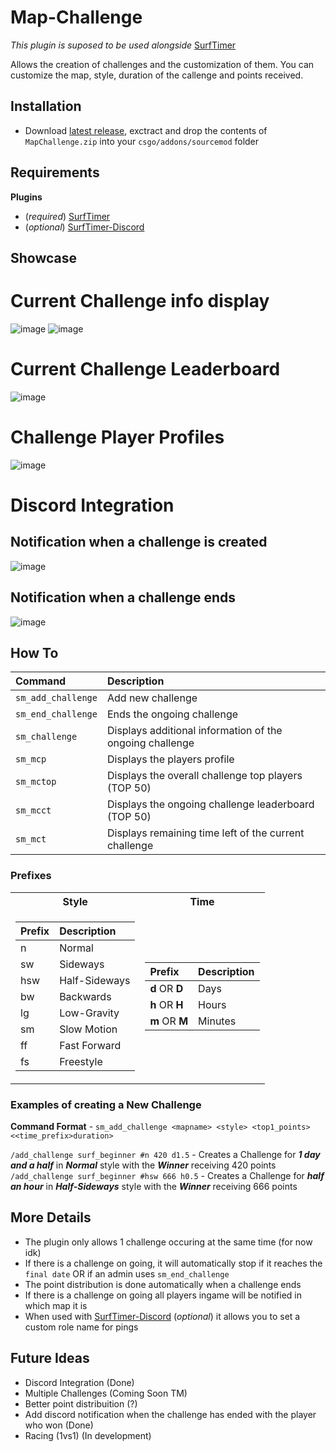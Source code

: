 # Map-Challenge

*This plugin is suposed to be used alongside* [SurfTimer](https://github.com/surftimer/SurfTimer)

Allows the creation of challenges and the customization of them.
You can customize the map, style, duration of the callenge and points received.

## Installation

* Download [latest release](https://github.com/shipyy/Map-Challenge/releases/latest), exctract and drop the contents of `MapChallenge.zip` into your `csgo/addons/sourcemod` folder

## Requirements

**Plugins**
*  (*required*) [SurfTimer](https://github.com/surftimer/SurfTimer)
* (*optional*) [SurfTimer-Discord](https://github.com/surftimer/SurfTimer-discord)

## Showcase
# Current Challenge info display
![image](https://user-images.githubusercontent.com/70631212/180694878-e4dd13df-1167-4d30-b776-e7d54fb3d746.png)
![image](https://user-images.githubusercontent.com/70631212/180694922-88967f02-ece8-49a7-a5e1-ff4891213250.png)

# Current Challenge Leaderboard
![image](https://user-images.githubusercontent.com/70631212/180695169-cec8d76d-6776-4bd2-b226-6df7ccdf4968.png)

# Challenge Player Profiles
![image](https://user-images.githubusercontent.com/70631212/180695226-55b0cba5-9e40-455c-82a6-ccda854fffdb.png)

# Discord Integration 
## Notification when a challenge is created
![image](https://user-images.githubusercontent.com/70631212/180698128-4f3b07bf-f030-413d-ab06-81f10cba349d.png)

## Notification when a challenge ends
![image](https://user-images.githubusercontent.com/70631212/183961337-c9a06953-b6f6-40a9-81fa-8467be4f895b.png)

## How To

Command | Description
:---|:---
`sm_add_challenge` | Add new challenge
`sm_end_challenge` | Ends the ongoing challenge
`sm_challenge` | Displays additional information of the ongoing challenge
`sm_mcp` | Displays the players profile
`sm_mctop` | Displays the overall challenge top players (TOP 50)
`sm_mcct` | Displays the ongoing challenge leaderboard (TOP 50)
`sm_mct` | Displays remaining time left of the current challenge

### Prefixes

<table
<tr><th>Style</th><th>Time</th></tr>
<tr><td>

Prefix | Description
:---|:---
n | Normal
sw | Sideways
hsw | Half-Sideways
bw | Backwards
lg | Low-Gravity
sm | Slow Motion
ff | Fast Forward
fs | Freestyle

</td><td>

Prefix | Description
:---|:---
 **d** OR **D** | Days
 **h** OR **H** | Hours
 **m** OR **M** | Minutes

</td></tr> </table>

### Examples of creating a New Challenge

**Command Format** - ```sm_add_challenge <mapname> <style> <top1_points> <<time_prefix>duration>```

```/add_challenge surf_beginner #n 420 d1.5``` - Creates a Challenge for ***1 day and a half*** in ***Normal*** style with the ***Winner*** receiving 420 points\
```/add_challenge surf_beginner #hsw 666 h0.5``` - Creates a Challenge for ***half an hour*** in ***Half-Sideways*** style with the ***Winner*** receiving 666 points

## More Details
* The plugin only allows 1 challenge occuring at the same time (for now idk)
* If there is a challenge on going, it will automatically stop if it reaches the `final date` OR if an admin uses `sm_end_challenge`
* The point distribution is done automatically when a challenge ends
* If there is a challenge on going all players ingame will be notified in which map it is
* When used with [SurfTimer-Discord](https://github.com/surftimer/SurfTimer-discord) (*optional*) it allows you to set a custom role name for pings

## Future Ideas
* Discord Integration (Done)
* Multiple Challenges (Coming Soon TM)
* Better point distribuition (?)
* Add discord notification when the challenge has ended with the player who won (Done)
* Racing (1vs1) (In development)
